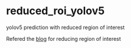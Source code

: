 # reduced_roi_yolov5
yolov5 prediction with reduced region of interest

Refered the [blog](https://programmer.ink/think/yolov5-detection-based-on-region-of-interest.html) for reducing region of interest
